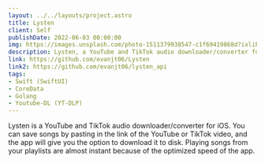```yaml
---
layout: ../../layouts/project.astro
title: Lysten
client: Self
publishDate: 2022-06-03 00:00:00
img: https://images.unsplash.com/photo-1511379938547-c1f69419868d?ixlib=rb-1.2.1&ixid=MnwxMjA3fDB8MHxwaG90by1wYWdlfHx8fGVufDB8fHx8&auto=format&fit=crop&w=3270&q=80
description: Lysten, a YouTube and TikTok audio downloader/converter for iOS
link: https://github.com/evanjt06/Lysten
link2: https://github.com/evanjt06/lysten_api
tags:
- Swift (SwiftUI)
- CoreData
- Golang
- Youtube-DL (YT-DLP)
---
```


Lysten is a YouTube and TikTok audio downloader/converter for iOS. You can save songs by pasting in the link of the YouTube or TikTok video, and the app will give you the option to download it to disk. Playing songs from your playlists are almost instant because of the optimized speed of the app.
